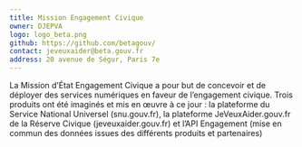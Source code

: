 ```yaml
---
title: Mission Engagement Civique
owner: DJEPVA
logo: logo_beta.png
github: https://github.com/betagouv/
contact: jeveuxaider@beta.gouv.fr
address: 20 avenue de Ségur, Paris 7e
---
```


La Mission d’État Engagement Civique a pour but de concevoir et de déployer des services numériques en faveur de l’engagement civique. Trois produits ont été imaginés et mis en œuvre à ce jour : la plateforme du Service National Universel (snu.gouv.fr), la plateforme JeVeuxAider.gouv.fr de la Réserve Civique (jeveuxaider.gouv.fr) et l’API Engagement (mise en commun des données issues des différents produits et partenaires)
